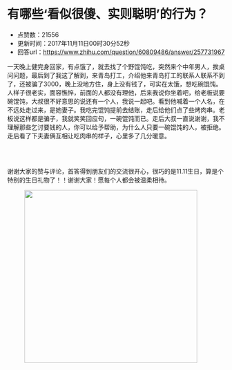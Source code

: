 # 有哪些‘看似很傻、实则聪明’的行为？
- 点赞数：21556
- 更新时间：2017年11月11日00时30分52秒
- 回答url：https://www.zhihu.com/question/60809486/answer/257731967
<body>
 <p data-pid="1PWObsPa">一天晚上健完身回家，有点饿了，就去找了个野馄饨吃，突然来个中年男人，挨桌问问题，最后到了我这了解到，来青岛打工，介绍他来青岛打工的联系人联系不到了，还被骗了3000，晚上没地方住，身上没有钱了，可实在太饿，想吃碗馄饨。人样子很老实，面容憔悴，前面的人都没有理他，后来我说你坐着吧，给老板说要碗馄饨，大叔很不好意思的说还有一个人，我说一起吧。看到他喊着一个人名，在不远处走过来，是她妻子。我吃完馄饨提前去结账，走后给他们点了些烤肉串。老板说这样都是骗子，我就笑笑回应句，一碗馄饨而已。走后大叔一直说谢谢，我不理解那些乞讨要钱的人，你可以给予帮助，为什么人只要一碗馄饨的人，被拒绝。 走后看了下夫妻俩互相让吃肉串的样子，心里多了几分暖意。</p>
 <br>
 <br>
 <p data-pid="mJN7t9Zz">谢谢大家的赞与评论，首答得到朋友们的交流很开心，很巧的是11.11生日，算是个特别的生日礼物了！！谢谢大家！愿每个人都会被温柔相待。</p>
 <figure>
  <img data-rawwidth="400" data-rawheight="400" src="https://pic1.zhimg.com/50/v2-25a2a83c57f78d19a2828dedf0a4efc3_720w.jpg?source=1940ef5c" data-original-token="v2-25a2a83c57f78d19a2828dedf0a4efc3" class="content_image" width="400">
 </figure>
</body>